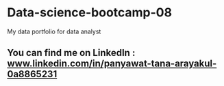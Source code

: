 # Data-science-bootcamp-08
My data portfolio for data analyst

## You can find me on LinkedIn : www.linkedin.com/in/panyawat-tana-arayakul-0a8865231
